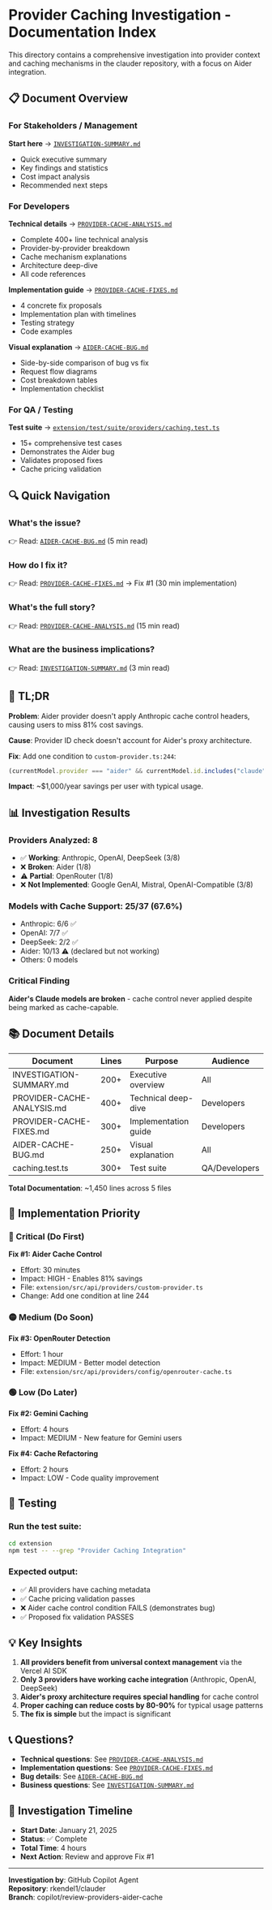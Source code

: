 # Provider Caching Investigation - Documentation Index

This directory contains a comprehensive investigation into provider context and caching mechanisms in the clauder repository, with a focus on Aider integration.

## 📋 Document Overview

### For Stakeholders / Management

**Start here** → [`INVESTIGATION-SUMMARY.md`](./INVESTIGATION-SUMMARY.md)
- Quick executive summary
- Key findings and statistics
- Cost impact analysis
- Recommended next steps

### For Developers

**Technical details** → [`PROVIDER-CACHE-ANALYSIS.md`](./PROVIDER-CACHE-ANALYSIS.md)
- Complete 400+ line technical analysis
- Provider-by-provider breakdown
- Cache mechanism explanations
- Architecture deep-dive
- All code references

**Implementation guide** → [`PROVIDER-CACHE-FIXES.md`](./PROVIDER-CACHE-FIXES.md)
- 4 concrete fix proposals
- Implementation plan with timelines
- Testing strategy
- Code examples

**Visual explanation** → [`AIDER-CACHE-BUG.md`](./AIDER-CACHE-BUG.md)
- Side-by-side comparison of bug vs fix
- Request flow diagrams
- Cost breakdown tables
- Implementation checklist

### For QA / Testing

**Test suite** → [`extension/test/suite/providers/caching.test.ts`](./extension/test/suite/providers/caching.test.ts)
- 15+ comprehensive test cases
- Demonstrates the Aider bug
- Validates proposed fixes
- Cache pricing validation

## 🔍 Quick Navigation

### What's the issue?
👉 Read: [`AIDER-CACHE-BUG.md`](./AIDER-CACHE-BUG.md) (5 min read)

### How do I fix it?
👉 Read: [`PROVIDER-CACHE-FIXES.md`](./PROVIDER-CACHE-FIXES.md) → Fix #1 (30 min implementation)

### What's the full story?
👉 Read: [`PROVIDER-CACHE-ANALYSIS.md`](./PROVIDER-CACHE-ANALYSIS.md) (15 min read)

### What are the business implications?
👉 Read: [`INVESTIGATION-SUMMARY.md`](./INVESTIGATION-SUMMARY.md) (3 min read)

## 🎯 TL;DR

**Problem**: Aider provider doesn't apply Anthropic cache control headers, causing users to miss 81% cost savings.

**Cause**: Provider ID check doesn't account for Aider's proxy architecture.

**Fix**: Add one condition to `custom-provider.ts:244`:
```typescript
(currentModel.provider === "aider" && currentModel.id.includes("claude"))
```

**Impact**: ~$1,000/year savings per user with typical usage.

## 📊 Investigation Results

### Providers Analyzed: 8
- ✅ **Working**: Anthropic, OpenAI, DeepSeek (3/8)
- ❌ **Broken**: Aider (1/8)
- ⚠️ **Partial**: OpenRouter (1/8)
- ❌ **Not Implemented**: Google GenAI, Mistral, OpenAI-Compatible (3/8)

### Models with Cache Support: 25/37 (67.6%)
- Anthropic: 6/6 ✅
- OpenAI: 7/7 ✅
- DeepSeek: 2/2 ✅
- Aider: 10/13 ⚠️ (declared but not working)
- Others: 0 models

### Critical Finding
**Aider's Claude models are broken** - cache control never applied despite being marked as cache-capable.

## 📚 Document Details

| Document | Lines | Purpose | Audience |
|----------|-------|---------|----------|
| INVESTIGATION-SUMMARY.md | 200+ | Executive overview | All |
| PROVIDER-CACHE-ANALYSIS.md | 400+ | Technical deep-dive | Developers |
| PROVIDER-CACHE-FIXES.md | 300+ | Implementation guide | Developers |
| AIDER-CACHE-BUG.md | 250+ | Visual explanation | All |
| caching.test.ts | 300+ | Test suite | QA/Developers |

**Total Documentation**: ~1,450 lines across 5 files

## 🚀 Implementation Priority

### 🔴 Critical (Do First)
**Fix #1: Aider Cache Control**
- Effort: 30 minutes
- Impact: HIGH - Enables 81% savings
- File: `extension/src/api/providers/custom-provider.ts`
- Change: Add one condition at line 244

### 🟡 Medium (Do Soon)
**Fix #3: OpenRouter Detection**
- Effort: 1 hour
- Impact: MEDIUM - Better model detection
- File: `extension/src/api/providers/config/openrouter-cache.ts`

### 🟢 Low (Do Later)
**Fix #2: Gemini Caching**
- Effort: 4 hours
- Impact: MEDIUM - New feature for Gemini users

**Fix #4: Cache Refactoring**
- Effort: 2 hours
- Impact: LOW - Code quality improvement

## 🧪 Testing

### Run the test suite:
```bash
cd extension
npm test -- --grep "Provider Caching Integration"
```

### Expected output:
- ✅ All providers have caching metadata
- ✅ Cache pricing validation passes
- ❌ Aider cache control condition FAILS (demonstrates bug)
- ✅ Proposed fix validation PASSES

## 💡 Key Insights

1. **All providers benefit from universal context management** via the Vercel AI SDK
2. **Only 3 providers have working cache integration** (Anthropic, OpenAI, DeepSeek)
3. **Aider's proxy architecture requires special handling** for cache control
4. **Proper caching can reduce costs by 80-90%** for typical usage patterns
5. **The fix is simple** but the impact is significant

## 📞 Questions?

- **Technical questions**: See [`PROVIDER-CACHE-ANALYSIS.md`](./PROVIDER-CACHE-ANALYSIS.md)
- **Implementation questions**: See [`PROVIDER-CACHE-FIXES.md`](./PROVIDER-CACHE-FIXES.md)
- **Bug details**: See [`AIDER-CACHE-BUG.md`](./AIDER-CACHE-BUG.md)
- **Business questions**: See [`INVESTIGATION-SUMMARY.md`](./INVESTIGATION-SUMMARY.md)

## 📅 Investigation Timeline

- **Start Date**: January 21, 2025
- **Status**: ✅ Complete
- **Total Time**: 4 hours
- **Next Action**: Review and approve Fix #1

---

**Investigation by**: GitHub Copilot Agent  
**Repository**: rkendel1/clauder  
**Branch**: copilot/review-providers-aider-cache
